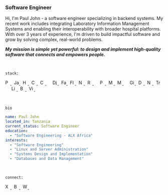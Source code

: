 <h3>Software Engineer</h3>

<p>
  Hi, I'm Paul John - a software engineer specializing in backend systems.
  My recent work includes integrating Laboratory Information Management Systems
  and enabling their interoperability with broader hospital platforms.
  With over 3 years of experience, I'm driven to build impactful software
  and grow by solving complex, real-world problems.
</p>

<p><strong><em>
  My mission is simple yet powerful: to design and implement high-quality software
  that connects and empowers people.
</em></strong></p>

<br>

`stack:`

<p>
  <a href="https://www.python.org/">
    <img src="https://cdn.simpleicons.org/python/222/f5f5f5" alt="Python" title="Python" height="16" width="16">
  </a>&nbsp;
  <a href="https://javascript.info/">
    <img src="https://cdn.simpleicons.org/javascript/222/f5f5f5" alt="JavaScript" title="JavaScript" height="16" width="16">
  </a>&nbsp;
  <a href="https://developer.mozilla.org/en-US/docs/Web/HTML">
    <img src="https://cdn.simpleicons.org/html5/222/f5f5f5" alt="HTML" title="HTML" height="16" width="16">
  </a>&nbsp;
  <a href="https://developer.mozilla.org/en-US/docs/Web/CSS">
    <img src="https://cdn.simpleicons.org/css/222/f5f5f5" alt="CSS" title="CSS" height="16" width="16">
  </a>&nbsp;
  <a href="https://www.learn-c.org/">
    <img src="https://cdn.simpleicons.org/c/222/f5f5f5" alt="C" title="C" height="16" width="16">
  </a>&nbsp;&nbsp;&nbsp;&nbsp;
  <a href="https://www.djangoproject.com/start/">
    <img src="https://cdn.simpleicons.org/django/222/f5f5f5" alt="Django" title="Django" height="16" width="16">
  </a>&nbsp;
  <a href="https://fastapi.tiangolo.com/">
    <img src="https://cdn.simpleicons.org/fastapi/222/f5f5f5" alt="FastAPI" title="FastAPI" height="16" width="16">
  </a>&nbsp;
  <a href="https://flask.palletsprojects.com/en/stable/">
    <img src="https://cdn.simpleicons.org/flask/222/f5f5f5" alt="Flask" title="Flask" height="16" width="16">
  </a>&nbsp;
  <a href="https://nodejs.org/en">
    <img src="https://cdn.simpleicons.org/nodedotjs/222/f5f5f5" alt="Node.js" title="Node.js" height="16" width="16">
  </a>&nbsp;
  <a href="https://react.dev/learn">
    <img src="https://cdn.simpleicons.org/react/222/f5f5f5" alt="React" title="React" height="16" width="16">
  </a>&nbsp;&nbsp;&nbsp;&nbsp;
  <a href="https://www.postgresqltutorial.com/">
    <img src="https://cdn.simpleicons.org/postgresql/222/f5f5f5" alt="PostgreSQL" title="PostgreSQL" height="16" width="16">
  </a>&nbsp;
  <a href="https://www.mysqltutorial.org/">
    <img src="https://cdn.simpleicons.org/mysql/222/f5f5f5" alt="MySQL" title="MySQL" height="16" width="16">
  </a>&nbsp;
  <a href="https://www.mongodb.com/">
    <img src="https://cdn.simpleicons.org/mongodb/222/f5f5f5" alt="MongoDB" title="MongoDB" height="16" width="16">
  </a>&nbsp;&nbsp;&nbsp;&nbsp;
  <a href="https://git-scm.com/doc">
    <img src="https://cdn.simpleicons.org/git/222/f5f5f5" alt="Git" title="Git" height="16" width="16">
  </a>&nbsp;
  <a href="https://docs.docker.com/">
    <img src="https://cdn.simpleicons.org/docker/222/f5f5f5" alt="Docker" title="Docker" height="16" width="16">
  </a>&nbsp;
  <a href="https://nginx.org/en/docs/">
    <img src="https://cdn.simpleicons.org/nginx/222/f5f5f5" alt="Nginx" title="Nginx" height="16" width="16">
  </a>&nbsp;
  <a href="https://doc.traefik.io/traefik/">
    <img src="https://cdn.simpleicons.org/traefikproxy/222/f5f5f5" alt="Traefik Proxy" title="Traefik Proxy" height="16" width="16">
  </a>&nbsp;&nbsp;&nbsp;&nbsp;
  <a href="https://linuxjourney.com/">
    <img src="https://cdn.simpleicons.org/linux/222/f5f5f5" alt="Linux" title="Linux" height="16" width="16">
  </a>&nbsp;
  <a href="https://www.shellscript.sh/">
    <img src="https://cdn.simpleicons.org/gnubash/222/f5f5f5" alt="Bash" title="Bash" height="16" width="16">
  </a>&nbsp;
  <a href="https://learnvim.irian.to/">
    <img src="https://cdn.simpleicons.org/vim/222/f5f5f5" alt="Vim" title="Vim" height="16" width="16">
  </a>&nbsp;
</p>

<br>

<code>bio</code>

```yaml
name: Paul John
located_in: Tanzania
current_status: Software Engineer
education:
  - "Software Engineering - ALX Africa"
interests:
  - "Software Engineering"
  - "Linux and Server Administration"
  - "Systems Design and Implementation"
  - "Databases and Data Management"
```

<br>

<code>connect:</code>

<p>
  <a href="https://x.com/namestarlit">
    <img src="https://cdn.simpleicons.org/x/222/f5f5f5" alt="X" height="16" width="16">
  </a>&nbsp;
  <a href="https://bento.me/namestarlit">
    <img src="https://cdn.simpleicons.org/bento/222/f5f5f5" alt="Bento" height="16" width="16">
  </a>&nbsp;
  <a href="https://wakatime.com/@namestarlit">
    <img src="https://cdn.simpleicons.org/wakatime/222/f5f5f5" alt="WakaTime" height="16" width="16">
  </a>&nbsp;
</p>
